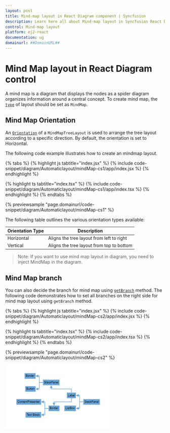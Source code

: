 ```yaml
---
layout: post
title: Mind-map layout in React Diagram component | Syncfusion
description: Learn here all about Mind-map layout in Syncfusion React Diagram component of Syncfusion Essential JS 2 and more.
control: Mind-map layout
platform: ej2-react
documentation: ug
domainurl: ##DomainURL##
---
```


# Mind Map layout in React Diagram control

A mind map is a diagram that displays the nodes as a spider diagram organizes information around a central concept. To create mind map, the [`type`](https://ej2.syncfusion.com/react/documentation/api/diagram/layout/#type) of layout should be set as `MindMap`.


## Mind Map Orientation

An [`Orientation`](https://ej2.syncfusion.com/react/documentation/api/diagram/layout/#orientation) of a `MindMapTreeLayout` is used to arrange the tree layout according to a specific direction. By default, the orientation is set to Horizontal. 

The following code example illustrates how to create an mindmap layout.


{% tabs %}
{% highlight js tabtitle="index.jsx" %}
{% include code-snippet/diagram/Automaticlayout/mindMap-cs1/app/index.jsx %}
{% endhighlight %}

{% highlight ts tabtitle="index.tsx" %}
{% include code-snippet/diagram/Automaticlayout/mindMap-cs1/app/index.tsx %}
{% endhighlight %}
{% endtabs %}

 {% previewsample "page.domainurl/code-snippet/diagram/Automaticlayout/mindMap-cs1" %}


The following table outlines the various orientation types available:

|Orientation Type |Description|
| -------- | ----------- |
|Horizontal|Aligns the tree layout from left to right|
|Vertical|Aligns the tree layout from top to bottom|

>Note: If you want to use mind map layout in diagram, you need to inject MindMap in the diagram.


## Mind Map branch

You can also decide the branch for mind map using [`getBranch`](https://ej2.syncfusion.com/react/documentation/api/diagram/layoutModel/#getbranch) method. The following code demonstrates how to set all branches on the right side for mind map layout using `getBranch` method.

{% tabs %}
{% highlight js tabtitle="index.jsx" %}
{% include code-snippet/diagram/Automaticlayout/mindMap-cs2/app/index.jsx %}
{% endhighlight %}

{% highlight ts tabtitle="index.tsx" %}
{% include code-snippet/diagram/Automaticlayout/mindMap-cs2/app/index.tsx %}
{% endhighlight %}
{% endtabs %}

 {% previewsample "page.domainurl/code-snippet/diagram/Automaticlayout/mindMap-cs2" %}

![Mind map layout](images/mindmap.png)